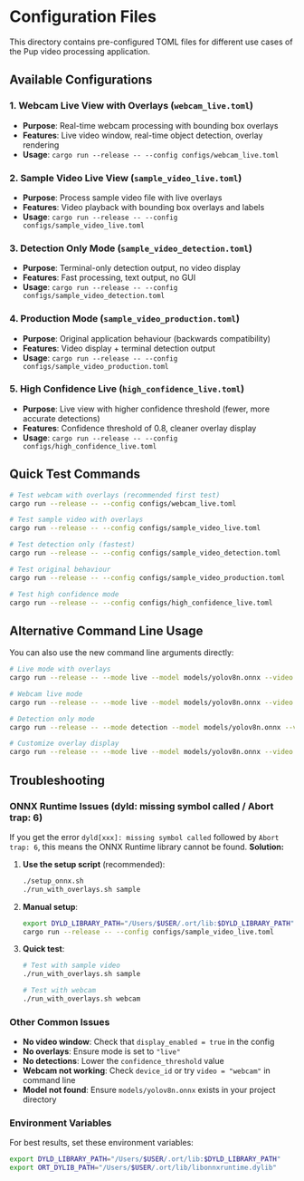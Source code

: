 # Configuration Files

This directory contains pre-configured TOML files for different use cases of the Pup video processing application.

## Available Configurations

### 1. **Webcam Live View with Overlays** (`webcam_live.toml`)
- **Purpose**: Real-time webcam processing with bounding box overlays
- **Features**: Live video window, real-time object detection, overlay rendering
- **Usage**: `cargo run --release -- --config configs/webcam_live.toml`

### 2. **Sample Video Live View** (`sample_video_live.toml`)
- **Purpose**: Process sample video file with live overlays
- **Features**: Video playback with bounding box overlays and labels
- **Usage**: `cargo run --release -- --config configs/sample_video_live.toml`

### 3. **Detection Only Mode** (`sample_video_detection.toml`)
- **Purpose**: Terminal-only detection output, no video display
- **Features**: Fast processing, text output, no GUI
- **Usage**: `cargo run --release -- --config configs/sample_video_detection.toml`

### 4. **Production Mode** (`sample_video_production.toml`)
- **Purpose**: Original application behaviour (backwards compatibility)
- **Features**: Video display + terminal detection output
- **Usage**: `cargo run --release -- --config configs/sample_video_production.toml`

### 5. **High Confidence Live** (`high_confidence_live.toml`)
- **Purpose**: Live view with higher confidence threshold (fewer, more accurate detections)
- **Features**: Confidence threshold of 0.8, cleaner overlay display
- **Usage**: `cargo run --release -- --config configs/high_confidence_live.toml`

## Quick Test Commands

```bash
# Test webcam with overlays (recommended first test)
cargo run --release -- --config configs/webcam_live.toml

# Test sample video with overlays
cargo run --release -- --config configs/sample_video_live.toml

# Test detection only (fastest)
cargo run --release -- --config configs/sample_video_detection.toml

# Test original behaviour
cargo run --release -- --config configs/sample_video_production.toml

# Test high confidence mode
cargo run --release -- --config configs/high_confidence_live.toml
```

## Alternative Command Line Usage

You can also use the new command line arguments directly:

```bash
# Live mode with overlays
cargo run --release -- --mode live --model models/yolov8n.onnx --video assets/sample.mp4

# Webcam live mode
cargo run --release -- --mode live --model models/yolov8n.onnx --video webcam

# Detection only mode
cargo run --release -- --mode detection --model models/yolov8n.onnx --video assets/sample.mp4

# Customize overlay display
cargo run --release -- --mode live --model models/yolov8n.onnx --video assets/sample.mp4 --confidence 0.8 --show-labels --show-confidence
```

## Troubleshooting

### **ONNX Runtime Issues (dyld: missing symbol called / Abort trap: 6)**

If you get the error `dyld[xxx]: missing symbol called` followed by `Abort trap: 6`, this means the ONNX Runtime library cannot be found. **Solution:**

1. **Use the setup script** (recommended):
   ```bash
   ./setup_onnx.sh
   ./run_with_overlays.sh sample
   ```

2. **Manual setup**:
   ```bash
   export DYLD_LIBRARY_PATH="/Users/$USER/.ort/lib:$DYLD_LIBRARY_PATH"
   cargo run --release -- --config configs/sample_video_live.toml
   ```

3. **Quick test**:
   ```bash
   # Test with sample video
   ./run_with_overlays.sh sample

   # Test with webcam
   ./run_with_overlays.sh webcam
   ```

### **Other Common Issues**

- **No video window**: Check that `display_enabled = true` in the config
- **No overlays**: Ensure mode is set to `"live"`
- **No detections**: Lower the `confidence_threshold` value
- **Webcam not working**: Check `device_id` or try `video = "webcam"` in command line
- **Model not found**: Ensure `models/yolov8n.onnx` exists in your project directory

### **Environment Variables**

For best results, set these environment variables:
```bash
export DYLD_LIBRARY_PATH="/Users/$USER/.ort/lib:$DYLD_LIBRARY_PATH"
export ORT_DYLIB_PATH="/Users/$USER/.ort/lib/libonnxruntime.dylib"
```
